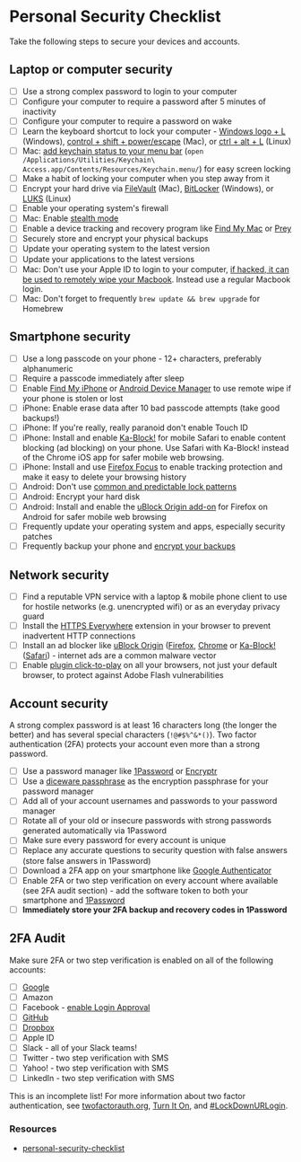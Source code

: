 # Personal Security Checklist

Take the following steps to secure your devices and accounts.

## Laptop or computer security

- [ ] Use a strong complex password to login to your computer
- [ ] Configure your computer to require a password after 5 minutes of inactivity
- [ ] Configure your computer to require a password on wake
- [ ] Learn the keyboard shortcut to lock your computer - [Windows logo + L](https://support.microsoft.com/en-us/help/12445/windows-keyboard-shortcuts) (Windows), [control + shift + power/escape](http://www.macworld.co.uk/how-to/mac/how-lock-mac-3639053/) (Mac), or [ctrl + alt + L](https://askubuntu.com/questions/126782/keyboard-shortcut-for-lockscreen-not-working) (Linux)
- [ ] Mac: [add keychain status to your menu bar](http://osxdaily.com/2011/02/10/lock-mac-desktop-via-menu/) (`open /Applications/Utilities/Keychain\ Access.app/Contents/Resources/Keychain.menu/`) for easy screen locking
- [ ] Make a habit of locking your computer when you step away from it
- [ ] Encrypt your hard drive via [FileVault](https://support.apple.com/en-us/HT204837) (Mac), [BitLocker](http://www.windowscentral.com/how-use-bitlocker-encryption-windows-10) (Windows), or [LUKS](http://www.pavelkogan.com/2014/05/23/luks-full-disk-encryption/) (Linux)
- [ ] Enable your operating system's firewall
- [ ] Mac: Enable [stealth mode](http://osxdaily.com/2015/11/18/enable-stealth-mode-mac-os-x-firewall/)
- [ ] Enable a device tracking and recovery program like [Find My Mac](https://support.apple.com/explore/find-my-iphone-ipad-mac-watch) or [Prey](https://preyproject.com/)
- [ ] Securely store and encrypt your physical backups
- [ ] Update your operating system to the latest version
- [ ] Update your applications to the latest versions
- [ ] Mac: Don't use your Apple ID to login to your computer, [if hacked, it can be used to remotely wipe your Macbook](https://www.wired.com/2012/08/apple-amazon-mat-honan-hacking/). Instead use a regular Macbook login.
- [ ] Mac: Don't forget to frequently `brew update && brew upgrade` for Homebrew

## Smartphone security

- [ ] Use a long passcode on your phone - 12+ characters, preferably alphanumeric
- [ ] Require a passcode immediately after sleep
- [ ] Enable [Find My iPhone](https://www.apple.com/icloud/find-my-iphone.html) or [Android Device Manager](https://www.google.com/android/devicemanager) to use remote wipe if your phone is stolen or lost
- [ ] iPhone: Enable erase data after 10 bad passcode attempts (take good backups!)
- [ ] iPhone: If you're really, really paranoid don't enable Touch ID
- [ ] iPhone: Install and enable [Ka-Block!](https://itunes.apple.com/us/app/ka-block!-block-ads-tracking/id1037173557?mt=8) for mobile Safari to enable content blocking (ad blocking) on your phone. Use Safari with Ka-Block! instead of the Chrome iOS app for safer mobile web browsing.
- [ ] iPhone: Install and use [Firefox Focus](https://itunes.apple.com/us/app/firefox-focus-privacy-browser/id1055677337?mt=8) to enable tracking protection and make it easy to delete your browsing history
- [ ] Android: Don't use [common and predictable lock patterns](http://www.androidauthority.com/lock-pattern-predictable-636267/)
- [ ] Android: Encrypt your hard disk
- [ ] Android: Install and enable the [uBlock Origin add-on](https://addons.mozilla.org/en-US/android/addon/ublock-origin/) for Firefox on Android for safer mobile web browsing
- [ ] Frequently update your operating system and apps, especially security patches
- [ ] Frequently backup your phone and [encrypt your backups](https://support.apple.com/en-us/HT205220)

## Network security

- [ ] Find a reputable VPN service with a laptop & mobile phone client to use for hostile networks (e.g. unencrypted wifi) or as an everyday privacy guard
- [ ] Install the [HTTPS Everywhere](https://www.eff.org/Https-everywhere) extension in your browser to prevent inadvertent HTTP connections
- [ ] Install an ad blocker like [uBlock Origin](https://github.com/gorhill/uBlock) ([Firefox](https://addons.mozilla.org/firefox/addon/ublock-origin/), [Chrome](https://chrome.google.com/webstore/detail/ublock-origin/cjpalhdlnbpafiamejdnhcphjbkeiagm?hl=en) or [Ka-Block!](https://github.com/dgraham/Ka-Block) ([Safari](https://safari-extensions.apple.com/details/?id=com.kablock.osx-UYW4V22L7E)) - internet ads are a common malware vector
- [ ] Enable [plugin click-to-play](http://arstechnica.com/information-technology/2016/04/edge-to-follow-chromes-lead-make-flash-ads-click-to-play/) on all your browsers, not just your default browser, to protect against Adobe Flash vulnerabilities

## Account security

A strong complex password is at least 16 characters long (the longer the better) and has several special characters (`!@#$%^&*()`). Two factor authentication (2FA) protects your account even more than a strong password.

- [ ] Use a password manager like [1Password](https://1password.com/) or [Encryptr](https://spideroak.com/solutions/encryptr)
- [ ] Use a [diceware passphrase](http://world.std.com/~reinhold/diceware.html) as the encryption passphrase for your password manager
- [ ] Add all of your account usernames and passwords to your password manager
- [ ] Rotate all of your old or insecure passwords with strong passwords generated automatically via 1Password
- [ ] Make sure every password for every account is unique
- [ ] Replace any accurate questions to security question with false answers (store false answers in 1Password)
- [ ] Download a 2FA app on your smartphone like [Google Authenticator](https://en.wikipedia.org/wiki/Google_Authenticator)
- [ ] Enable 2FA or two step verification on every account where available (see 2FA audit section) - add the software token to both your smartphone and [1Password](https://support.1password.com/one-time-passwords/)
- [ ] **Immediately store your 2FA backup and recovery codes in 1Password**

## 2FA Audit

Make sure 2FA or two step verification is enabled on all of the following accounts:

- [ ] [Google](https://myaccount.google.com/security/signinoptions/two-step-verification)
- [ ] Amazon
- [ ] Facebook - [enable Login Approval](https://www.facebook.com/settings?tab=security&section=approvals)
- [ ] [GitHub](https://github.com/settings/security)
- [ ] [Dropbox](https://www.dropbox.com/account/#security)
- [ ] Apple ID
- [ ] Slack - all of your Slack teams!
- [ ] Twitter - two step verification with SMS
- [ ] Yahoo! - two step verification with SMS
- [ ] LinkedIn - two step verification with SMS

This is an incomplete list! For more information about two factor authentication, see [twofactorauth.org](https://twofactorauth.org/), [Turn It On](https://www.turnon2fa.com/), and [#LockDownURLogin](https://www.lockdownyourlogin.com/).

### Resources

- [personal-security-checklist](https://github.com/alulsh/personal-security-checklist)

<!--- Tags: [personal security, security, checklist] --->

